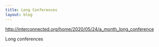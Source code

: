 ```yaml
---
title: Long Conferences
layout: blog
---
```


http://interconnected.org/home/2020/05/24/a_month_long_conference

Long conferences

<blockquote class='twitter-tweet' data-conversation='none'><a href='https://twitter.comhttps://twitter.com/tomcritchlow/status/1264622880270307328'></a></blockquote><script async src='https://platform.twitter.com/widgets.js' charset='utf-8'></script>

<blockquote class='twitter-tweet' data-conversation='none'><a href='https://twitter.com/tomcritchlow/status/1264622880270307328/analytics'></a></blockquote><script async src='https://platform.twitter.com/widgets.js' charset='utf-8'></script>

<blockquote class='twitter-tweet' data-conversation='none'><a href='https://twitter.com/tomcritchlow/status/1264623032708009986'></a></blockquote><script async src='https://platform.twitter.com/widgets.js' charset='utf-8'></script>

<blockquote class='twitter-tweet' data-conversation='none'><a href='https://twitter.com/tomcritchlow/status/1264623194805329922'></a></blockquote><script async src='https://platform.twitter.com/widgets.js' charset='utf-8'></script>

<blockquote class='twitter-tweet' data-conversation='none'><a href='https://twitter.com/tomcritchlow/status/1264623457263849475'></a></blockquote><script async src='https://platform.twitter.com/widgets.js' charset='utf-8'></script>

<blockquote class='twitter-tweet' data-conversation='none'><a href='https://twitter.com/tomcritchlow/status/1264623706372034561'></a></blockquote><script async src='https://platform.twitter.com/widgets.js' charset='utf-8'></script>


